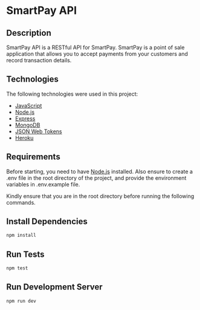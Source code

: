 # SmartPay API

## Description

SmartPay API is a RESTful API for SmartPay. SmartPay is a point of sale application that allows you to accept payments from your customers and record transaction details.

## Technologies

The following technologies were used in this project:

- [JavaScript](https://developer.mozilla.org/en-US/docs/Web/JavaScript)
- [Node.js](https://nodejs.org/en/)
- [Express](https://expressjs.com/)
- [MongoDB](https://www.mongodb.com/)
- [JSON Web Tokens](https://jwt.io/)
- [Heroku](https://www.heroku.com/)

## Requirements

Before starting, you need to have [Node.js](https://nodejs.org/en/) installed. Also ensure to create a .env file in the root directory of the project, and provide the environment variables in .env.example file.

Kindly ensure that you are in the root directory before running the following commands.

## Install Dependencies

```bash
npm install
```

## Run Tests

```bash
npm test
```

## Run Development Server

```bash
npm run dev
```
